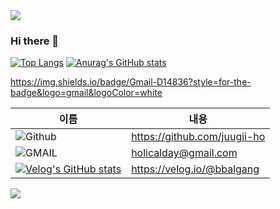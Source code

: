 <img src="https://capsule-render.vercel.app/api?type=waving&color=BDBDC8&height=150&section=header" />


### Hi there 👋

<!--
**juugii-ho/juugii-ho** is a ✨ _special_ ✨ repository because its `README.md` (this file) appears on your GitHub profile.

Here are some ideas to get you started:

- 🔭 I’m currently working on ...
- 🌱 I’m currently learning ...
- 👯 I’m looking to collaborate on ...
- 🤔 I’m looking for help with ...
- 💬 Ask me about ...
- 📫 How to reach me: ...
- 😄 Pronouns: ...
- ⚡ Fun fact: ...
-->
[![Top Langs](https://github-readme-stats.vercel.app/api/top-langs/?username=juugii-ho)](https://github.com/anuraghazra/github-readme-stats)
[![Anurag's GitHub stats](https://github-readme-stats.vercel.app/api?username=juugii-ho)](https://github.com/anuraghazra/github-readme-stats)



https://img.shields.io/badge/Gmail-D14836?style=for-the-badge&logo=gmail&logoColor=white


|이름|내용|
|------|---|
|![Github](https://img.shields.io/badge/GitHub-100000?style=for-the-badge&logo=github&logoColor=white)|https://github.com/juugii-ho|
|![GMAIL](https://img.shields.io/badge/Gmail-D14836?style=for-the-badge&logo=gmail&logoColor=white)|holicalday@gmail.com|
|[![Velog's GitHub stats](https://velog-readme-stats.vercel.app/api/badge?name=bbalgang)](https://velog.io/@bbalgang) |https://velog.io/@bbalgang|


<img src="https://capsule-render.vercel.app/api?type=waving&color=BDBDC8&height=150&section=footer" />
